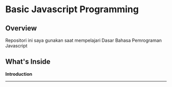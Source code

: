 # Basic Javascript Programming

## Overview
Repositori ini saya gunakan saat mempelajari Dasar Bahasa Pemrograman Javascript

## What's Inside
**Introduction**
****
